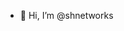 - 👋 Hi, I’m @shnetworks
<!---
shnetworks/shnetworks is a ✨ special ✨ repository because its `README.md` (this file) appears on your GitHub profile.
You can click the Preview link to take a look at your changes.
--->
